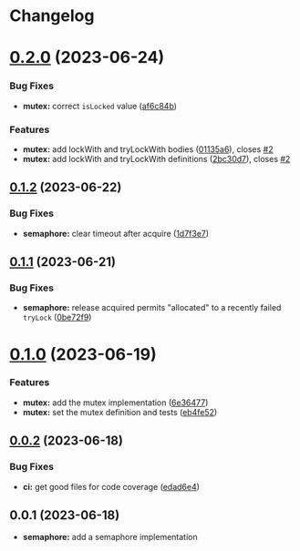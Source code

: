 # Changelog

# [0.2.0](https://github.com/heap-code/concurrency-synchronization/compare/v0.1.2...v0.2.0) (2023-06-24)


### Bug Fixes

* **mutex:** correct `isLocked` value ([af6c84b](https://github.com/heap-code/concurrency-synchronization/commit/af6c84b10f01daa25395c75dbd4a26040fb30487))


### Features

* **mutex:** add lockWith and tryLockWith bodies ([01135a6](https://github.com/heap-code/concurrency-synchronization/commit/01135a65779eb3eb2b0dfa96706d368a65ebd8f5)), closes [#2](https://github.com/heap-code/concurrency-synchronization/issues/2)
* **mutex:** add lockWith and tryLockWith definitions ([2bc30d7](https://github.com/heap-code/concurrency-synchronization/commit/2bc30d7d7bc64f62ad68e95f81f2fc77c894e98e)), closes [#2](https://github.com/heap-code/concurrency-synchronization/issues/2)

## [0.1.2](https://github.com/heap-code/concurrency-synchronization/compare/v0.1.1...v0.1.2) (2023-06-22)


### Bug Fixes

* **semaphore:** clear timeout after acquire ([1d7f3e7](https://github.com/heap-code/concurrency-synchronization/commit/1d7f3e7e47421fc36b3e1dd4cf7206112404ab44))

## [0.1.1](https://github.com/heap-code/concurrency-synchronization/compare/v0.1.0...v0.1.1) (2023-06-21)


### Bug Fixes

* **semaphore:** release acquired permits "allocated" to a recently failed `tryLock` ([0be72f9](https://github.com/heap-code/concurrency-synchronization/commit/0be72f9651e9130c728a8763c9f3954069da924b))

# [0.1.0](https://github.com/heap-code/concurrency-synchronization/compare/v0.0.2...v0.1.0) (2023-06-19)


### Features

* **mutex:** add the mutex implementation ([6e36477](https://github.com/heap-code/concurrency-synchronization/commit/6e36477cc75ec6f8eb8bd35bb407f4107483cd8f))
* **mutex:** set the mutex definition and tests ([eb4fe52](https://github.com/heap-code/concurrency-synchronization/commit/eb4fe52efc73ec85e7eab887b5a32684444e1327))

## [0.0.2](https://github.com/heap-code/concurrency-synchronization/compare/v0.0.1...v0.0.2) (2023-06-18)


### Bug Fixes

* **ci:** get good files for code coverage ([edad6e4](https://github.com/heap-code/concurrency-synchronization/commit/edad6e4eae7b2610dcd82ba1a2c39a998fdc0938))

## 0.0.1 (2023-06-18)

* **semaphore:** add a semaphore implementation